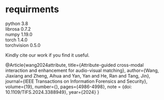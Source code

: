 
# requirments
python 3.8 \
librosa 0.7.2 \
numpy 1.19.0 \
torch 1.4.0 \
torchvision 0.5.0 

Kindly cite our work if you find it useful.

@Article{wang2024attribute,
title={Attribute-guided cross-modal interaction and enhancement for audio-visual matching},
author={Wang, Jiaxiang and Zheng, Aihua and Yan, Yan and He, Ran and Tang, Jin},
journal={IEEE Transactions on Information Forensics and Security},
volume={19},
number={},
pages={4986-4998},
note = {doi: 10.1109/TIFS.2024.3388949},
year={2024}
}
